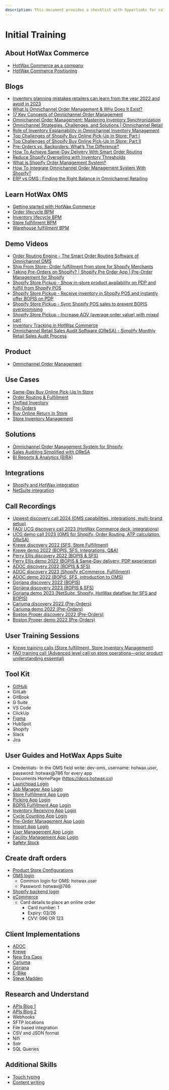 ```yaml
---
description: This document provides a checklist with hyperlinks for calls, training, tools, guides, logins, and client info for new joinees
---
```



# Initial Training

## About HotWax Commerce

- [HotWax Commerce as a company](https://docs.google.com/presentation/d/1yr76dYA4C4waoBmB1MmNrXVr_gYey5HhWOVsHhAYGls/edit?usp=sharing)
- [HotWax Commerce Positioning](https://docs.google.com/document/d/12WDdRIyC-l5IE9RyqfLcb8AfpSK6Ok7K5K3deig6va4/edit)

## Blogs

- [Inventory planning mistakes retailers can learn from the year 2022 and avoid in 2023](https://www.linkedin.com/pulse/inventory-planning-mistakes-retailers-can-learn-from-year-anil-patel/?trackingId=NLNKsPyUR3uQvq4W8GII8w%3D%3D)
- [What Is Omnichannel Order Management & Why Does It Exist?](https://www.hotwax.co/blog/what-is-omnichannel-order-management-and-why-does-it-exist)
- [17 Key Concepts of Omnichannel Order Management](https://www.hotwax.co/blog/key-concepts-omnichannel-order-management)
- [Omnichannel Order Management: Mastering Inventory Synchronization](https://www.hotwax.co/blog/omnichannel-order-management-mastering-inventory-synchronization)
- [Omnichannel Strategies, Challenges, and Solutions | Omnichannel Retail](https://blog.hotwax.co/omnichannel-strategies-challenges-and-solutions)
- [Role of Inventory Explainability in Omnichannel Inventory Management](https://www.hotwax.co/blog/role-of-inventory-explainability-in-omnichannel-inventory-management)
- [Top Challenges of Shopify Buy Online Pick-Up In Store: Part I](https://www.hotwax.co/blog/top-challenges-of-shopify-buy-online-pick-up-in-store-part-i)
- [Top Challenges of Shopify Buy Online Pick-Up In Store: Part II](https://www.hotwax.co/blog/top-challenges-of-shopify-buy-online-pick-up-in-store-part-ii)
- [Pre-Orders vs. Backorders: What’s The Difference?](https://blog.hotwax.co/pre-orders-vs-backorders-what-is-the-difference)
- [How To Achieve Same-Day Delivery With Smart Order Routing](https://blog.hotwax.co/pre-orders-vs-backorders-what-is-the-difference)
- [Reduce Shopify Overselling with Inventory Thresholds](https://www.hotwax.co/blog/reduce-overselling-on-shopify-by-using-inventory-thresholds)
- [What is Shopify Order Management System?](https://www.hotwax.co/blog/what-is-shopify-order-management-system)
- [How To Integrate Omnichannel Order Management System With Shopify?](https://www.hotwax.co/blog/how-to-integrate-omnichannel-order-management-system-with-shopify)
- [ERP vs OMS : Finding the Right Balance in Omnichannel Retailing](https://www.hotwax.co/blog/erp-vs-oms-finding-the-right-balance-in-omnichannel-retailing)

## Learn HotWax OMS

- [Getting started with HotWax Commerce](https://docs.hotwax.co/documents/v/learn-hotwax-oms/gettingstarted)
- [Order lifecycle BPM](https://docs.hotwax.co/documents/v/learn-hotwax-oms/business-process-models/orderlifecycle)
- [Inventory lifecycle BPM](https://docs.hotwax.co/documents/v/learn-hotwax-oms/business-process-models/inventorylifecycle)
- [Store fulfillment BPM](https://docs.hotwax.co/documents/v/learn-hotwax-oms/business-process-models/store.fulfillment)
- [Warehouse fulfillment BPM](https://docs.hotwax.co/documents/v/learn-hotwax-oms/business-process-models/warehousefulfillmentlifecycle)

## Demo Videos

- [Order Routing Engine - The Smart Order Routing Software of Omnichannel OMS](https://www.youtube.com/watch?v=7PULMlhJqhk&list=PLtfKjEZGfU0PKRnWVevVa8qtkqsm3YD9R)
- [Ship From Store- Order fulfillment from store for Shopify Merchants](https://www.youtube.com/watch?v=6CO5fxtMr0s&list=PLtfKjEZGfU0PKRnWVevVa8qtkqsm3YD9R&index=2)
- [Taking Pre-Orders on Shopify? | Shopify Pre Order App | Pre-Order Management for Shopify](https://www.youtube.com/watch?v=CiJXDIya5-0&list=PLtfKjEZGfU0PKRnWVevVa8qtkqsm3YD9R&index=3)
- [Shopify Store Pickup - Show in-store product availability on PDP and fulfill from Shopify POS](https://www.youtube.com/watch?v=h2o_Ih4TFbQ&list=PLtfKjEZGfU0PKRnWVevVa8qtkqsm3YD9R&index=4)
- [Shopify Store Pickup - Receive inventory in Shopify POS and instantly offer BOPIS on PDP](https://www.youtube.com/watch?v=v9m0H7Sta2o&list=PLtfKjEZGfU0PKRnWVevVa8qtkqsm3YD9R&index=5)
- [Shopify Store Pickup - Sync Shopify POS sales to prevent BOPIS overpromising](https://www.youtube.com/watch?v=O0g7XEpoXNE&list=PLtfKjEZGfU0PKRnWVevVa8qtkqsm3YD9R&index=6)
- [Shopify Store Pickup - Increase AOV (average order value) with mixed cart](https://www.youtube.com/watch?v=PF20M2dHrtQ&list=PLtfKjEZGfU0PKRnWVevVa8qtkqsm3YD9R&index=7)
- [Inventory Tracking in HotWax Commerce](https://www.youtube.com/watch?v=fh7ugmAZTpY&list=PLtfKjEZGfU0PKRnWVevVa8qtkqsm3YD9R&index=8)
- [Omnichannel Retail Sales Audit Software (OReSA) - Simplify Monthly Retail Sales Audit Process](https://www.youtube.com/watch?v=mYM7jsn2_1E&list=PLtfKjEZGfU0PKRnWVevVa8qtkqsm3YD9R&index=9)

## Product

- [Omnichannel Order Management](https://www.hotwax.co/product/omnichannel-order-management-system/)

## Use Cases

- [Same-Day Buy Online Pick-Up In Store](https://www.hotwax.co/solution/buy-online-pick-up-in-store-bopis-software/)
- [Order Routing & Fulfillment](https://www.hotwax.co/solution/order-routing-and-fulfillment)
- [Unified Inventory](https://www.hotwax.co/solution/unified-inventory/)
- [Pre-Orders](https://www.hotwax.co/solution/pre-orders/)
- [Buy Online Return In Store](https://www.hotwax.co/solution/buy-online-return-in-store-boris-software)
- [Store Inventory Management](https://www.hotwax.co/solution/store-inventory-management)

## Solutions

- [Omnichannel Order Management System for Shopify](https://www.hotwax.co/product/omnichannel-order-management-system-for-shopify/)
- [Sales Auditing Simplified with OReSA](https://www.hotwax.co/product/omnichannel-retail-sales-audit-oresa/)
- [BI Reports & Analytics (BIRA)](https://www.hotwax.co/solution/bi-reports-analytics)

## Integrations

- [Shopify and HotWax integration](https://docs.hotwax.co/documents/v/learn-shopify)
- [NetSuite integration](https://docs.hotwax.co/documents/v/learn-netsuite)

## Call Recordings
- [Upwest discovery call 2024 (OMS capabilities, integrations, multi-brand setup)](https://app.read.ai/analytics/meetings/01HMKP0Z11155QGQS9343JGYE6?utm_source=Share_CopyLink&section=notes)
- [FAO/ UCG discovery call 2023 (HotWax Commerce deck, integrations)](https://drive.google.com/drive/folders/1bjlHWrRFYlncNXXzO-pO8FrctlmO7EgS)
- [UCG demo call 2023 (OMS for Shopify, Order Routing, ATP calculation, OReSA)](https://drive.google.com/drive/folders/1ZK2iDexXKU8fBMNpaZQNuX8Czxv8di1g)
- [Krewe discovery 2022 (SFS, Store Fulfillment)](https://drive.google.com/drive/folders/1DsuHOFgL4BRAS0Ovr747sgJ1juoX5SFR?usp=drive_link)
- [Krewe demo 2022 (BOPIS, SFS, Integrations, Q&A)](https://drive.google.com/drive/folders/1WK2yn5aoMKdIgC2kf8mKLIGIIPiLy_Uh?usp=drive_link)
- [Perry Ellis discovery 2022 (BOPIS & SFS)](https://drive.google.com/drive/folders/10g61Jwni2i17ilCzUDGMhKXum43Ej6fl)
- [Perry Ellis demo 2022 (BOPIS & Same-Day delivery, PDP experience)](https://drive.google.com/drive/folders/1l8GaHgub89hF5zKPNMJg7brrwPEvCdut)
- [ADOC discovery 2022 (BOPIS & SFS)](https://drive.google.com/drive/folders/1Jq90S1RfMqAAM7YX36DTaIlvixFC05WT)
- [ADOC discovery 2023 (Shopify eCommerce, Fulfillment)](https://drive.google.com/drive/folders/150I03MkcYDA4v3kFOkMar0oX6Z6ixb4S)
- [ADOC demo 2022 (BOPIS, SFS, introduction to OMS)](https://drive.google.com/drive/folders/17nDQnVuXGPN4I6MFb_jVb5b7WsUY8iWf)
- [Gorjana discovery 2022 (BOPIS)](https://drive.google.com/drive/folders/1KeUYaLzIMfkoSfNA_6EkQJ0sNkas9pew?usp=drive_link)
- [Gorjana discovery 2023 (BOPIS & SFS)](https://drive.google.com/drive/folders/1-gkxaaEUxQCEkZxpXEe77X3spkxq0qvs?usp=drive_link)
- [Gorjana demo 2023 (NetSuite, Shopify, HotWax dataflow for SFS and BOPIS)](https://drive.google.com/drive/folders/1E8iTNrtffVLTMi13chQjPjBxi2gyRfGn?usp=drive_link)
- [Cariuma discovery 2022 (Pre-Orders)](https://drive.google.com/drive/folders/1_ZNkeTDobIXtWKNnNDxDNU5qKJULzRCm)
- [Cariuma demo 2022 (Pre-Orders)](https://drive.google.com/drive/folders/1Ilx-jC8CBIBKxemEUniUR2vz6NwSWc6C)
- [Boston Proper discovery 2022 (Pre-Orders)](https://drive.google.com/drive/folders/1wrEUnyM2UVV-Lf-L4zGUNL-7seyc4hTC)
- [Boston Proper demo 2022 (Pre-Orders)](https://drive.google.com/drive/folders/15uEyBzXpF4GsrAPngd3URMBFDCWVkWOz)

## User Training Sessions
- [Krewe training calls (Store fulfillment, Store Inventory Management)](https://drive.google.com/drive/folders/1euYR5Q7adCflCpcCKb0wryZM68SH4cEY)
- [FAO training call (Advanced level call on store operations—prior product understanding essential)](https://app.read.ai/analytics/meetings/01HPS6ZT4SCZQEMMMB2B7SH5CB?utm_source=Share_CopyLink)

## Tool Kit
- [GitHub](https://youtu.be/8JJ101D3knE?feature=shared)
- GitLab
- GitBook
- G Suite
- VS Code
- ClickUp
- [Figma](https://youtu.be/dXQ7IHkTiMM)
- HubSpot
- Shopify
- Slack
- Jira

## User Guides and HotWax Apps Suite
- Credentials- In the OMS field write: dev-oms, username: hotwax.user, password: hotwax@786 for every app
- Documents HomePage (https://docs.hotwax.co)
- [Launchpad Login](https://launchpad.hotwax.io/home)
- [Job Manager App](https://docs.hotwax.co/documents/v/retail-operations/workflow/job-manager) [Login](https://launchpad.hotwax.io/login?redirectUrl=https://job-manager-dev.hotwax.io/login)
- [Store Fulfillment App](https://docs.hotwax.co/documents/orders/fulfillment) [Login](https://launchpad.hotwax.io/login?redirectUrl=https://fulfillment-dev.hotwax.io/login)
- [Picking App](https://docs.hotwax.co/documents/orders/fulfillment/pickingapp) [Login](https://picking-dev.hotwax.io/)
- [BOPIS Fulfillment App](https://docs.hotwax.co/documents/orders/bopis) [Login](https://bopis-dev.hotwax.io/)
- [Inventory Receiving App](https://docs.hotwax.co/documents/inventory/receiving) [Login](https://launchpad.hotwax.io/login?redirectUrl=https://receiving-dev.hotwax.io/login)
- [Cycle Counting App](https://docs.hotwax.co/documents/inventory/inventory-count) [Login](https://inventorycount-dev.hotwax.io/login)
- [Pre-Order Management App](https://docs.hotwax.co/documents/v/retail-operations/orders/pre-orders) [Login](https://launchpad.hotwax.io/login?redirectUrl=https://preorder-dev.hotwax.io/login)
- [Import App](https://docs.hotwax.co/documents/v/retail-operations/inventory/inventory-upload) [Login](https://import-dev.hotwax.io/)
- [User Management App](https://docs.hotwax.co/documents/v/system-admins/administration/users) [Login](https://launchpad.hotwax.io/login?redirectUrl=https://users-dev.hotwax.io/login)
- [Facility Management App](https://docs.hotwax.co/documents/v/system-admins/administration/facilities) [Login](https://launchpad.hotwax.io/login?redirectUrl=https://facilities-dev.hotwax.io/login)
- [Safety Stock](https://docs.hotwax.co/documents/v/retail-operations/inventory/safety-stock)

## Create draft orders
- [Product Store Configurations](https://docs.hotwax.co/user-guides/)
- [OMS login](https://dev-oms.hotwax.io/commerce/control/main)
  - Common login for OMS: hotwax.user
  - Password: hotwax@786
- [Shopify backend login](https://admin.shopify.com/store/hc-sandbox/orders)
- [eCommerce](https://hc-sandbox.myshopify.com/)
  - Card details to place an online order
    - Card number: 1
    - Expiry: 03/26
    - CVV: 096 OR 123

## Client Implementations
- [ADOC](https://docs.hotwax.co/adoc/)
- [Krewe](https://docs.hotwax.co/krewe/)
- [New Era Caps](https://docs.hotwax.co/nec/)
- [Cariuma](https://docs.hotwax.co/cariuma/)
- [Gorjana](https://docs.hotwax.co/gorjana/)
- [E-Bike](https://docs.hotwax.co/e-bike)
- [Steve Madden](https://docs.hotwax.co/sm)

## Research and Understand
- [APIs Blog 1](https://www.postman.com/what-is-an-api/)
- [APIs Blog 2](https://blog.postman.com/rest-api-examples/?_gl=1*1razjzj*_ga*MTUzMjkxMzk5Mi4xNzA2MTYwODI5*_ga_CX7P9K6W67*MTcwNjE4OTE0Mi4yLjEuMTcwNjE4OTE1NS40Ny4wLjA)
- Webhooks
- SFTP locations
- File based integration
- CSV and JSON format
- Nifi
- Solr
- SQL Queries

## Additional Skills
- [Touch typing](https://www.typing.com/student/lessons)
- [Content writing](https://www.linkedin.com/learning/writing-with-flair-how-to-become-an-exceptional-writer)
